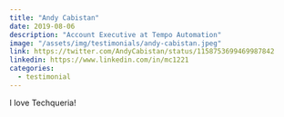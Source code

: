 ```yaml
---
title: "Andy Cabistan"
date: 2019-08-06
description: "Account Executive at Tempo Automation"
image: "/assets/img/testimonials/andy-cabistan.jpeg"
link: https://twitter.com/AndyCabistan/status/1158753699469987842
linkedin: https://www.linkedin.com/in/mc1221
categories:
  - testimonial
---
```


I love Techqueria!
